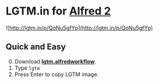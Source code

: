 LGTM.in for [Alfred 2](http://www.alfredapp.com/)
========================

![http://lgtm.in/p/QoNu5gfYp](http://lgtm.in/p/QoNu5gfYp)


## Quick and Easy

0. Download [**lgtm.alfredworkflow**](https://github.com/ymkjp/alfred-lgtmin-workflow/releases/download/v1.2/LGTM.alfredworkflow).
1. Type ``lgtm``
2. Press Enter to copy LGTM image.
